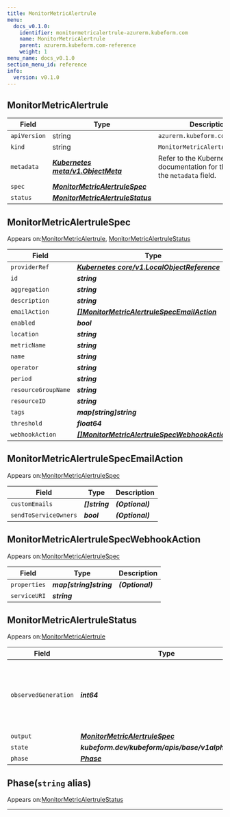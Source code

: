 ```yaml
---
title: MonitorMetricAlertrule
menu:
  docs_v0.1.0:
    identifier: monitormetricalertrule-azurerm.kubeform.com
    name: MonitorMetricAlertrule
    parent: azurerm.kubeform.com-reference
    weight: 1
menu_name: docs_v0.1.0
section_menu_id: reference
info:
  version: v0.1.0
---
```


## MonitorMetricAlertrule
| Field | Type | Description |
| ------ | ----- | ----------- |
| `apiVersion` | string | `azurerm.kubeform.com/v1alpha1` |
|    `kind` | string | `MonitorMetricAlertrule` |
| `metadata` | ***[Kubernetes meta/v1.ObjectMeta](https://kubernetes.io/docs/reference/generated/kubernetes-api/v1.13/#objectmeta-v1-meta)***|Refer to the Kubernetes API documentation for the fields of the `metadata` field.|
| `spec` | ***[MonitorMetricAlertruleSpec](#monitormetricalertrulespec)***||
| `status` | ***[MonitorMetricAlertruleStatus](#monitormetricalertrulestatus)***||
## MonitorMetricAlertruleSpec

Appears on:[MonitorMetricAlertrule](#monitormetricalertrule), [MonitorMetricAlertruleStatus](#monitormetricalertrulestatus)

| Field | Type | Description |
| ------ | ----- | ----------- |
| `providerRef` | ***[Kubernetes core/v1.LocalObjectReference](https://kubernetes.io/docs/reference/generated/kubernetes-api/v1.13/#localobjectreference-v1-core)***||
| `id` | ***string***||
| `aggregation` | ***string***||
| `description` | ***string***| ***(Optional)*** |
| `emailAction` | ***[[]MonitorMetricAlertruleSpecEmailAction](#monitormetricalertrulespecemailaction)***| ***(Optional)*** |
| `enabled` | ***bool***| ***(Optional)*** |
| `location` | ***string***||
| `metricName` | ***string***||
| `name` | ***string***||
| `operator` | ***string***||
| `period` | ***string***||
| `resourceGroupName` | ***string***||
| `resourceID` | ***string***||
| `tags` | ***map[string]string***| ***(Optional)*** |
| `threshold` | ***float64***||
| `webhookAction` | ***[[]MonitorMetricAlertruleSpecWebhookAction](#monitormetricalertrulespecwebhookaction)***| ***(Optional)*** |
## MonitorMetricAlertruleSpecEmailAction

Appears on:[MonitorMetricAlertruleSpec](#monitormetricalertrulespec)

| Field | Type | Description |
| ------ | ----- | ----------- |
| `customEmails` | ***[]string***| ***(Optional)*** |
| `sendToServiceOwners` | ***bool***| ***(Optional)*** |
## MonitorMetricAlertruleSpecWebhookAction

Appears on:[MonitorMetricAlertruleSpec](#monitormetricalertrulespec)

| Field | Type | Description |
| ------ | ----- | ----------- |
| `properties` | ***map[string]string***| ***(Optional)*** |
| `serviceURI` | ***string***||
## MonitorMetricAlertruleStatus

Appears on:[MonitorMetricAlertrule](#monitormetricalertrule)

| Field | Type | Description |
| ------ | ----- | ----------- |
| `observedGeneration` | ***int64***| ***(Optional)*** Resource generation, which is updated on mutation by the API Server.|
| `output` | ***[MonitorMetricAlertruleSpec](#monitormetricalertrulespec)***| ***(Optional)*** |
| `state` | ***kubeform.dev/kubeform/apis/base/v1alpha1.State***| ***(Optional)*** |
| `phase` | ***[Phase](#phase)***| ***(Optional)*** |
## Phase(`string` alias)

Appears on:[MonitorMetricAlertruleStatus](#monitormetricalertrulestatus)

---
